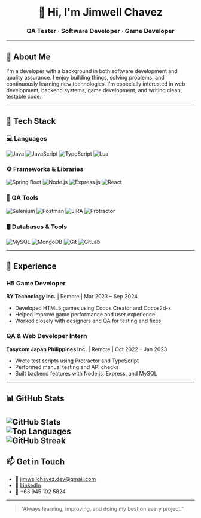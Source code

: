 <h1 align="center">👋 Hi, I'm Jimwell Chavez</h1>
<h3 align="center">QA Tester · Software Developer · Game Developer</h3>

---

## 📌 About Me

I'm a developer with a background in both software development and quality assurance. I enjoy building things, solving problems, and continuously learning new technologies. I'm especially interested in web development, backend systems, game development, and writing clean, testable code.

---

## 🧰 Tech Stack

### 💻 Languages  
![Java](https://img.shields.io/badge/Java-ED8B00?style=for-the-badge&logo=java&logoColor=white)
![JavaScript](https://img.shields.io/badge/JavaScript-F7DF1E?style=for-the-badge&logo=javascript&logoColor=black)
![TypeScript](https://img.shields.io/badge/TypeScript-007ACC?style=for-the-badge&logo=typescript&logoColor=white)
![Lua](https://img.shields.io/badge/Lua-2C2D72?style=for-the-badge&logo=lua&logoColor=white)

### ⚙️ Frameworks & Libraries  
![Spring Boot](https://img.shields.io/badge/Spring_Boot-6DB33F?style=for-the-badge&logo=spring-boot&logoColor=white)
![Node.js](https://img.shields.io/badge/Node.js-43853D?style=for-the-badge&logo=node-dot-js&logoColor=white)
![Express.js](https://img.shields.io/badge/Express.js-404D59?style=for-the-badge)
![React](https://img.shields.io/badge/React-20232A?style=for-the-badge&logo=react&logoColor=61DAFB)

### 🧪 QA Tools  
![Selenium](https://img.shields.io/badge/Selenium-43B02A?style=for-the-badge&logo=selenium&logoColor=white)
![Postman](https://img.shields.io/badge/Postman-FF6C37?style=for-the-badge&logo=postman&logoColor=white)
![JIRA](https://img.shields.io/badge/JIRA-0052CC?style=for-the-badge&logo=jira&logoColor=white)
![Protractor](https://img.shields.io/badge/Protractor-8DD6F9?style=for-the-badge&logo=protractor&logoColor=white)

### 🛢️ Databases & Tools  
![MySQL](https://img.shields.io/badge/MySQL-00000F?style=for-the-badge&logo=mysql&logoColor=white)
![MongoDB](https://img.shields.io/badge/MongoDB-4EA94B?style=for-the-badge&logo=mongodb&logoColor=white)
![Git](https://img.shields.io/badge/Git-F05032?style=for-the-badge&logo=git&logoColor=white)
![GitLab](https://img.shields.io/badge/GitLab-FC6D26?style=for-the-badge&logo=gitlab&logoColor=white)

---

## 💼 Experience

### H5 Game Developer  
**BY Technology Inc.** | Remote | Mar 2023 – Sep 2024  
- Developed HTML5 games using Cocos Creator and Cocos2d-x  
- Helped improve game performance and user experience  
- Worked closely with designers and QA for testing and fixes

### QA & Web Developer Intern  
**Easycom Japan Philippines Inc.** | Remote | Oct 2022 – Jan 2023  
- Wrote test scripts using Protractor and TypeScript  
- Performed manual testing and API checks  
- Built backend features with Node.js, Express, and MySQL

---

## 📊 GitHub Stats

![GitHub Stats](https://github-readme-stats.vercel.app/api?username=jim-chvz&show_icons=true&theme=default)  
![Top Languages](https://github-readme-stats.vercel.app/api/top-langs/?username=jim-chvz&layout=compact&theme=default)  
![GitHub Streak](https://streak-stats.demolab.com?user=jim-chvz&theme=default)
---

## 📫 Get in Touch

- 📧 [jimwellchavez.dev@gmail.com](mailto:jimwellchavez.dev@gmail.com)  
- 💼 [LinkedIn](https://www.linkedin.com/in/jimwell-chavez)  
- 📱 +63 945 102 5824

---

> “Always learning, improving, and doing my best on every project.”
